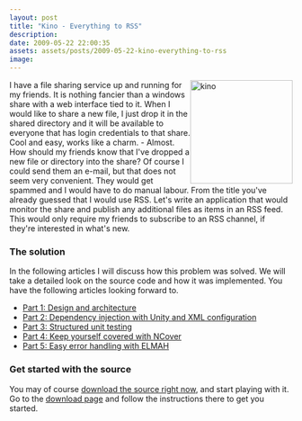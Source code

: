 ```yaml
---
layout: post
title: "Kino - Everything to RSS"
description:
date: 2009-05-22 22:00:35
assets: assets/posts/2009-05-22-kino-everything-to-rss
image: 
---
```


<p><img class="alignright size-full wp-image-329" style="float: right;" title="kino" src="http://litemedia.info/media/Default/Mint/kino.jpg" alt="kino" width="182" height="184" /><span style="font-weight: normal;">I have a file sharing service up and running for my friends. It is nothing fancier than a windows share with a web interface tied to it. When I would like to share a new file, I just drop it in the shared directory and it will be available to everyone that has login credentials to that share.</span> Cool and easy, works like a charm. - Almost.  How should my friends know that I've dropped a new file or directory into the share? Of course I could send them an e-mail, but that does not seem very convenient. They would get spammed and I would have to do manual labour.  From the title you've already guessed that I would use RSS. Let's write an application that would monitor the share and publish any additional files as items in an RSS feed. This would only require my friends to subscribe to an RSS channel, if they're interested in what's new.</p>
<h3>The solution</h3>
<p>In the following articles I will discuss how this problem was solved. We will take a detailed look on the source code and how it was implemented. You have the following articles looking forward to.</p>
<ul>
<li><a href="http://mint.litemedia.se/2009/05/24/kino-design-and-architecture/">Part 1: Design and architecture</a></li>
<li><a href="http://mint.litemedia.se/2009/05/25/part-2-dependency-injection-with-unity-and-xml-configuration/">Part 2: Dependency injection with Unity and XML configuration</a></li>
<li><a href="http://mint.litemedia.se/2009/05/26/part-3-structured-unit-testing/">Part 3: Structured unit testing</a></li>
<li><a href="http://mint.litemedia.se/2009/05/27/part-4-keep-yourself-covered-with-ncover/">Part 4: Keep yourself covered with NCover</a></li>
<li><a href="http://mint.litemedia.se/2009/05/28/part-5-easy-error-handling-with-elmah/">Part 5: Easy error handling with ELMAH</a></li>
</ul>
<h3>Get started with the source</h3>
<p>You may of course <a href="http://mint.litemedia.se/wp-content/uploads/kino_2009-05-21_1.zip">download the source right now</a>, and start playing with it. Go to the <a href="http://mint.litemedia.se/kino/">download page</a> and follow the instructions there to get you started.</p>
